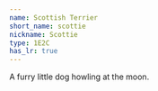 ```yaml
---
name: Scottish Terrier
short_name: scottie
nickname: Scottie
type: 1E2C
has_lr: true
---
```


A furry little dog howling at the moon.
